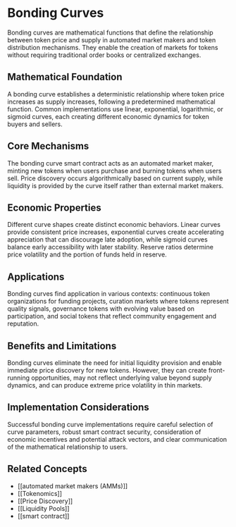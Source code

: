 # Bonding Curves

Bonding curves are mathematical functions that define the relationship between token price and supply in automated market makers and token distribution mechanisms. They enable the creation of markets for tokens without requiring traditional order books or centralized exchanges.

## Mathematical Foundation

A bonding curve establishes a deterministic relationship where token price increases as supply increases, following a predetermined mathematical function. Common implementations use linear, exponential, logarithmic, or sigmoid curves, each creating different economic dynamics for token buyers and sellers.

## Core Mechanisms

The bonding curve smart contract acts as an automated market maker, minting new tokens when users purchase and burning tokens when users sell. Price discovery occurs algorithmically based on current supply, while liquidity is provided by the curve itself rather than external market makers.

## Economic Properties

Different curve shapes create distinct economic behaviors. Linear curves provide consistent price increases, exponential curves create accelerating appreciation that can discourage late adoption, while sigmoid curves balance early accessibility with later stability. Reserve ratios determine price volatility and the portion of funds held in reserve.

## Applications

Bonding curves find application in various contexts: continuous token organizations for funding projects, curation markets where tokens represent quality signals, governance tokens with evolving value based on participation, and social tokens that reflect community engagement and reputation.

## Benefits and Limitations

Bonding curves eliminate the need for initial liquidity provision and enable immediate price discovery for new tokens. However, they can create front-running opportunities, may not reflect underlying value beyond supply dynamics, and can produce extreme price volatility in thin markets.

## Implementation Considerations

Successful bonding curve implementations require careful selection of curve parameters, robust smart contract security, consideration of economic incentives and potential attack vectors, and clear communication of the mathematical relationship to users.

## Related Concepts

- [[automated market makers (AMMs)]]
- [[Tokenomics]]
- [[Price Discovery]]
- [[Liquidity Pools]]
- [[smart contract]]